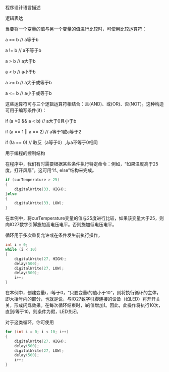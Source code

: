 程序设计语言描述

逻辑表达

当要将一个变量的值与另一个变量的值进行比较时，可使用比较运算符：

a == b // a等于b

a != b // a不等于b

a > b // a大于b

a < b // a小于b

a >= b // a大于或等于b

a <= b // a小于或等于b

这些运算符可与三个逻辑运算符相结合：且(AND)、或(OR)、否(NOT)。这种构造可用于编写条件(if)：

if (a >0 && a < b) // a大于0且小于b

if (a == 1 || a == 2) // a等于1或a等于2

if (!a == 0) // 取反（a等于0）,与a不等于0相同

用于编程的控制结构

在程序中，我们有时需要根据某些条件执行特定命令：例如，“如果温度高于25度，打开风扇”。这可用“if., else”结构来完成。

```c
if (curTemperature > 25)
{
    digitalWrite(33, HIGH);
}else
{
    digitalWrite(33, LOW);
}
```

在本例中，将curTemperature变量的值与25度进行比较，如果该变量大于25，则向IO27数字引脚施加高电压电平。否则施加低电压电平。

循环用于多次重复允许或在条件发生前执行操作，

```c
int i = 0;
while (i < 10)
{
    digitalWrite(27, HIGH);
    delay(500);
    digitalWrite(27, LOW);
    delay(500);
    i++;
}
```

在本例中，创建变量i，i等于0，“只要变量i的值小于10”，则将执行循环的主体，即大括号内的部分，也就是说，与IO27数字引脚连接的设备（如LED）将开开关关，形成闪烁效果。在每次循环结束时，i的值增加1。因此，此操作将执行10次，直到i等于10，则条件为假，LED关闭。

对于这类循环，你可使用

```c
for (int i = 0; i < 10; i++)
{
    digitalWrite(27, HIGH);
    delay(500);
    digitalWrite(27, LOW);
    delay(500);
    i++;
}
```